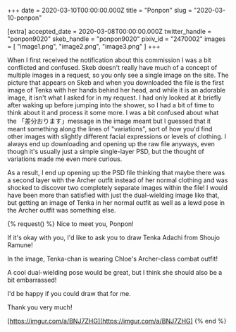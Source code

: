 +++
date = 2020-03-10T00:00:00.000Z
title = "Ponpon"
slug = "2020-03-10-ponpon"

[extra]
accepted_date = 2020-03-08T00:00:00.000Z
twitter_handle = "ponpon9020"
skeb_handle = "ponpon9020"
pixiv_id = "2470002"
images = [
  "image1.png",
  "image2.png",
  "image3.png"
]
+++

When I first received the notification about this commission I was a bit conflicted and confused. Skeb doesn't really have much of a concept of multiple images in a request, so you only see a single image on the site. The picture that appears on Skeb and when you downloaded the file is the first image of Tenka with her hands behind her head, and while it is an adorable image, it isn't what I asked for in my request. I had only looked at it briefly after waking up before jumping into the shower, so I had a bit of time to think about it and process it some more. I was a bit confused about what the 「差分おります」message in the image meant but I guessed that it meant something along the lines of "variations", sort of how you'd find other images with slightly different facial expressions or levels of clothing. I always end up downloading and opening up the raw file anyways, even though it's usually just a simple single-layer PSD, but the thought of variations made me even more curious. 

As a result, I end up opening up the PSD file thinking that maybe there was a second layer with the Archer outfit instead of her normal clothing and was shocked to discover two completely separate images within the file! I would have been more than satisfied with just the dual-wielding image like that, but getting an image of Tenka in her normal outfit as well as a lewd pose in the Archer outfit was something else.

{% request() %}
Nice to meet you, Ponpon!

If it's okay with you, I'd like to ask you to draw Tenka Adachi from Shoujo Ramune!

In the image, Tenka-chan is wearing Chloe's Archer-class combat outfit!

A cool dual-wielding pose would be great, but I think she should also be a bit embarrassed!

I'd be happy if you could draw that for me.

Thank you very much!

[https://imgur.com/a/BNJ7ZHG](https://imgur.com/a/BNJ7ZHG)
{% end %}